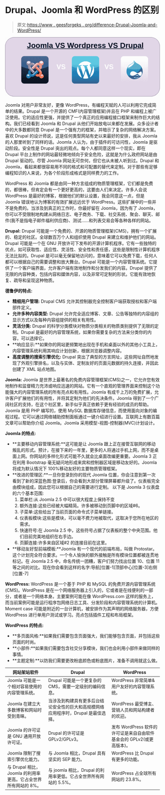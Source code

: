# Drupal、Joomla 和 WordPress 的区别

> 原文:[https://www . geesforgeks . org/difference-Drupal-Joomla-and-WordPress/](https://www.geeksforgeeks.org/difference-between-drupal-joomla-and-wordpress/)

![](img/df69b2eb286a9c3bf022a500e67ab3d1.png)

Joomla 对用户非常友好，更像 WordPress，有编程天赋的人可以利用它完成简单的结果。Drupal 是一个开源的 CMF(内容管理框架)并且在 PHP 和编程上被广泛使用。它的适应性更强，并提供了一个真正的应用编程接口框架来制作巨大的结构。我们已经看到 Joomla 和 Drupal 从他们开始放电以来都在发展。众多设计者中的大多数都同意 Drupal 是一个强有力的框架，并暗示了复杂的网络解决方案。喜欢 Drupal 的设计师说，这是任何类型网站有史以来最好的安排，我从 Joomla 的人那里听到了同样的话。Joomla 人认为，由于插件的可访问性，Joomla 是驱动阶段。安全性是 Drupal 突出的观点。每个人都同意这样一个现实，即在 Drupal 平台上制作的网站最轻微地倾向于安全危险，这就是为什么政府网站是由 Drupal 驱动的。尽管 Joomla 网站无可奈何，但它也从未被人听到过。Drupal 和 Joomla，看起来都很容易用不同的格式和可配置的替代来定制。对于那些有足够编程知识的人来说，为各个阶段形成格式是同样费力的工作。

WordPress 和 Joomla 都是由同一种方言组成的物质管理框架，它们都是免费的，都很棒，但肯定会有一个更好更高的，这要由人们来决定。许多人会说 WordPress 是最好的博客，根据他们的默认设置，我会同意这一点，但是 Joomla 错误地认为博客的有效扩展远远优于 WordPress。这些扩展中的一些并不是免费的。当涉及到真正的工作时，你最好留在 Joomla，因为有了 Joomla，你可以不受限制地构建从网络日志、电子商务、下载、社交系统、聚会、聊天、邮件(我不是指电子邮件福利供应商)、测试……和列表交易会等各种各样的网站。

**Drupal:** Drupal 可能是一个免费的、开源的物质管理框架(CMS)，拥有一个扩展的、稳定的社区。全球数百万个人和组织使用 Drupal 来建立和维护他们的网站。Drupal 可能是一个在 GNU 开放许可下发布的开源计算机程序。它有一些独特的优点，如可获取性、适应性、灵活性、安全性和责任感，这些是限制性计算机程序无法比拟的。Drupal 是可以毫无保留地访问的，意味着它可以免费下载，任何人都可以根据自己的需要调整和放大舞台。Drupal 可能是一个内容管理系统。它提供了一个客户端界面，允许客户端有效地制作和分发我们的内容。Drupal 提供了无限的内容种类，包括内容和媒体内容，以及非常可定制的形状。它能有效地恢复、疏导和呈现这种物质。

**德鲁伊的特点:**

*   **精细用户管理:** Drupal CMS 允许其控制器完全控制客户端获取授权和客户端部件定义。
*   **允许多种内容类型:** Drupal 允许完全适应博客、文章、公告等独特的内容组的显示方式以及每种内容组提供的相关有用性。
*   **灵活分类:** Drupal 的科学分类模块对物质分类相关的物质类别提供了无限的定制。Drupal 是最好的内容管理系统，如果你需要复杂的方法来分类你的内容，可以选择它。
*   **响应显示:**如果你的网站更频繁地出现在手机和桌面以外的其他小工具上，内容管理系统利用其响应计划创新，根据浏览器调整内容。
*   **高度调整的搜索引擎优化:** Drupal 突出了典型的方言网址，这些网址自然地发现了外观引擎排名，以及与实体、定制友好的页面元数据的持久连接，并因此创建了 XML 站点地图。

**Joomla:** Joomla 是世界上最著名的免费内容管理框架(CMS)之一，它允许您有效地制作和监督精力充沛或响应迅速的网站。它有一个直观的管理界面来控制这个功能强大的内容管理系统的所有亮点和有用性。Joomla 有成千上万的免费扩展，允许客户扩展他们的有用性，并将其定制为他们的先决条件。Joomla 得到了一个广阔社区的支持，在这个社区里，新手似乎真正依赖于更有经验的成员的帮助。Joomla 是用 PHP 编写的，使用 MySQL 数据库存储信息，而使用面向对象的编程过程。它可以通过网络辅助控制面板通过一键介绍进行设置。互联网上有数百篇文章可以帮助你介绍 Joomla。Joomla 采用模型-视图-控制器(MVC)计划设计。

**Joomla 的特点:**

*   **主要移动内容管理系统:**这可能是让 Joomla 跟上正在接管互联网的移动叛乱的形式。预计，在接下来的一年里，更多的人将通过手机上网，而不是桌面上网。你网站的多样化形式可能不久就会比桌面改编更重要。Joomla 3 正在利用 Bootstrap 毫无疑问地形成来宾和控制器区域是移动友好的。Joomla 将成为默认情况下 100%移动友好的主要物质管理框架。
*   **改进的管理区:**一旦你登录到你的现代 Joomla 位置，你会注意到第一次看到了新的深蓝色图:登录后，你会看到大部分管理屏幕都升级了。仪表板完全由模块组成，因此您可以根据自己的需要进行定制。
    以下是 Joomla 3 仪表盘的六个基本范围:
    1.  菜单栏:从 Joomla 2.5 中可以很大程度上保持不变
    2.  额外连接:这些已经被大幅精简。许多被移动到页脚中的区域#6。
    3.  子菜单:这些给出了当前页面的命令式子菜单链接。
    4.  仪表板模块:这些是模块，可以毫不费力地被取代，这取决于您所在地区的需求。
    5.  快速符号:在 Joomla 2.5 中，这些符号占据了仪表板的整个中央范围。他们目前完美地组织在右手边。
    6.  页脚连接:许多来自区域#2 的连接目前在这里。
*   **移动友好型前端模板:**Joomla 有一个现代的前端布局，叫做 Protostar。这个计划完全符合要求。一个令人愉快的额外接触是所有模块位置都被连贯地标记。在 Joomla 2.5 中，命名传统一团糟，客户们努力找出位置 10、位置 11 等之间的对比。现在你会看到这样的名字:导航[位置-1]顶部中心[位置-3]右侧[位置-7]

**WordPress:** WordPress 是一个基于 PHP 和 MySQL 的免费开源内容管理系统(CMS)。WordPress 是在一个网络服务器上引入的，它或者是在线便利的一部分，或者是一个网络本身。主要案例可能在像 WordPress.com 这样的服务上，而当前案例可能是运行程序包网络日志工具、分发阶段和内容管理系统的计算机。Moment case 可能是附近的一台计算机，被安排作为其声明的网络服务器，方便 WordPress 进行单用户测试或学习。亮点包括插件工程和布局框架。

**WordPress 的特点:**

*   **多页面风格:**如果我们需要包含页面强大，我们能够包含页面，并包括这些页面的时尚。
*   **小部件:**如果我们需要包含社交分享模块，我们也会利用小部件来做同样的事情。
*   **主题定制:**以防我们需要更改粉底颜色或粉底图片，准备不调用就这么做。

| 网站架站软件 | Drupal | WordPress |
| --- | --- | --- |
| Joomla 可能是一个相对容易使用的内容管理系统。 | Drupal 可能是一个更复杂的 CMS，需要一定级别的编码信息。 | WordPress 非常简单&用户友好的内容管理系统。 |
| Joomla 在建立大多数博客和网站时受到青睐。 | 当涉及到构建具有更多后台结论安全性的巨大和高规模网络应用程序时，Drupal 是最佳选择。 | WordPress 最受博主、营销人员和网站构建者的欢迎。 |
| Joomla 的许可证是 GNU 通用开放许可证。 | Drupal 的许可证是 GPLv2/GPLv3。 | 发布 WordPress 软件的许可证是来自自由软件基金会的 GPLv2(或更高版本)。 |
| Joomla 限制了搜索引擎优化能力。 | 与 Joomla 相比，Drupal 具有坚实的 SEP 能力。 | WordPress 比 Drupal 有更多的功能。 |
| 与 Drupal 相比，Joomla 的利用率更高。它占全世界所有网站的 8%。 | 与 joomla 相比，Drupal 的利用率更低。它占全世界所有网站的 5.5%。 | WordPress 占全球所有网站的 23.8%。 |